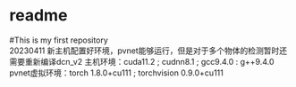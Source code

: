 # readme
#This is my first repository	
20230411
新主机配置好环境，pvnet能够运行，但是对于多个物体的检测暂时还需要重新编译dcn_v2
主机环境：cuda11.2 ; cudnn8.1 ; gcc9.4.0 : g++9.4.0
pvnet虚拟环境：torch 1.8.0+cu111 ; torchvision 0.9.0+cu111
